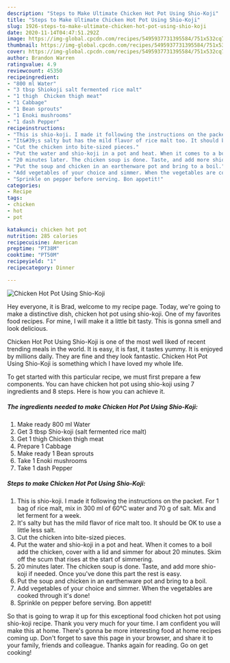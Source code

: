 ```yaml
---
description: "Steps to Make Ultimate Chicken Hot Pot Using Shio-Koji"
title: "Steps to Make Ultimate Chicken Hot Pot Using Shio-Koji"
slug: 1926-steps-to-make-ultimate-chicken-hot-pot-using-shio-koji
date: 2020-11-14T04:47:51.292Z
image: https://img-global.cpcdn.com/recipes/5495937731395584/751x532cq70/chicken-hot-pot-using-shio-koji-recipe-main-photo.jpg
thumbnail: https://img-global.cpcdn.com/recipes/5495937731395584/751x532cq70/chicken-hot-pot-using-shio-koji-recipe-main-photo.jpg
cover: https://img-global.cpcdn.com/recipes/5495937731395584/751x532cq70/chicken-hot-pot-using-shio-koji-recipe-main-photo.jpg
author: Brandon Warren
ratingvalue: 4.9
reviewcount: 45350
recipeingredient:
- "800 ml Water"
- "3 tbsp Shiokoji salt fermented rice malt"
- "1 thigh  Chicken thigh meat"
- "1 Cabbage"
- "1 Bean sprouts"
- "1 Enoki mushrooms"
- "1 dash Pepper"
recipeinstructions:
- "This is shio-koji. I made it following the instructions on the packet. For 1 bag of rice malt, mix in 300 ml of 60°C water and 70 g of salt. Mix and let ferment for a week."
- "It&#39;s salty but has the mild flavor of rice malt too. It should be OK to use a little less salt."
- "Cut the chicken into bite-sized pieces."
- "Put the water and shio-koji in a pot and heat. When it comes to a boil add the chicken, cover with a lid and simmer for about 20 minutes. Skim off the scum that rises at the start of simmering."
- "20 minutes later. The chicken soup is done. Taste, and add more shio-koji if needed. Once you&#39;ve done this part the rest is easy."
- "Put the soup and chicken in an earthenware pot and bring to a boil."
- "Add vegetables of your choice and simmer. When the vegetables are cooked through it&#39;s done!"
- "Sprinkle on pepper before serving. Bon appetit!"
categories:
- Recipe
tags:
- chicken
- hot
- pot

katakunci: chicken hot pot 
nutrition: 285 calories
recipecuisine: American
preptime: "PT38M"
cooktime: "PT50M"
recipeyield: "1"
recipecategory: Dinner

---
```



![Chicken Hot Pot Using Shio-Koji](https://img-global.cpcdn.com/recipes/5495937731395584/751x532cq70/chicken-hot-pot-using-shio-koji-recipe-main-photo.jpg)

Hey everyone, it is Brad, welcome to my recipe page. Today, we're going to make a distinctive dish, chicken hot pot using shio-koji. One of my favorites food recipes. For mine, I will make it a little bit tasty. This is gonna smell and look delicious.



Chicken Hot Pot Using Shio-Koji is one of the most well liked of recent trending meals in the world. It is easy, it is fast, it tastes yummy. It is enjoyed by millions daily. They are fine and they look fantastic. Chicken Hot Pot Using Shio-Koji is something which I have loved my whole life.


To get started with this particular recipe, we must first prepare a few components. You can have chicken hot pot using shio-koji using 7 ingredients and 8 steps. Here is how you can achieve it.

<!--inarticleads1-->

##### The ingredients needed to make Chicken Hot Pot Using Shio-Koji:

1. Make ready 800 ml Water
1. Get 3 tbsp Shio-koji (salt fermented rice malt)
1. Get 1 thigh  Chicken thigh meat
1. Prepare 1 Cabbage
1. Make ready 1 Bean sprouts
1. Take 1 Enoki mushrooms
1. Take 1 dash Pepper




<!--inarticleads2-->

##### Steps to make Chicken Hot Pot Using Shio-Koji:

1. This is shio-koji. I made it following the instructions on the packet. For 1 bag of rice malt, mix in 300 ml of 60°C water and 70 g of salt. Mix and let ferment for a week.
1. It&#39;s salty but has the mild flavor of rice malt too. It should be OK to use a little less salt.
1. Cut the chicken into bite-sized pieces.
1. Put the water and shio-koji in a pot and heat. When it comes to a boil add the chicken, cover with a lid and simmer for about 20 minutes. Skim off the scum that rises at the start of simmering.
1. 20 minutes later. The chicken soup is done. Taste, and add more shio-koji if needed. Once you&#39;ve done this part the rest is easy.
1. Put the soup and chicken in an earthenware pot and bring to a boil.
1. Add vegetables of your choice and simmer. When the vegetables are cooked through it&#39;s done!
1. Sprinkle on pepper before serving. Bon appetit!




So that is going to wrap it up for this exceptional food chicken hot pot using shio-koji recipe. Thank you very much for your time. I am confident you will make this at home. There's gonna be more interesting food at home recipes coming up. Don't forget to save this page in your browser, and share it to your family, friends and colleague. Thanks again for reading. Go on get cooking!
